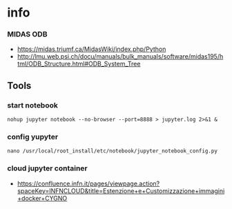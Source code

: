 # info

### MIDAS ODB
* https://midas.triumf.ca/MidasWiki/index.php/Python
* http://lmu.web.psi.ch/docu/manuals/bulk_manuals/software/midas195/html/ODB_Structure.html#ODB_System_Tree


## Tools

### start notebook

    nohup jupyter notebook --no-browser --port=8888 > jupyter.log 2>&1 &

### config yupyter

    nano /usr/local/root_install/etc/notebook/jupyter_notebook_config.py

### cloud jupyter container
* https://confluence.infn.it/pages/viewpage.action?spaceKey=INFNCLOUD&title=Estenzione+e+Customizzazione+immagini+docker+CYGNO
